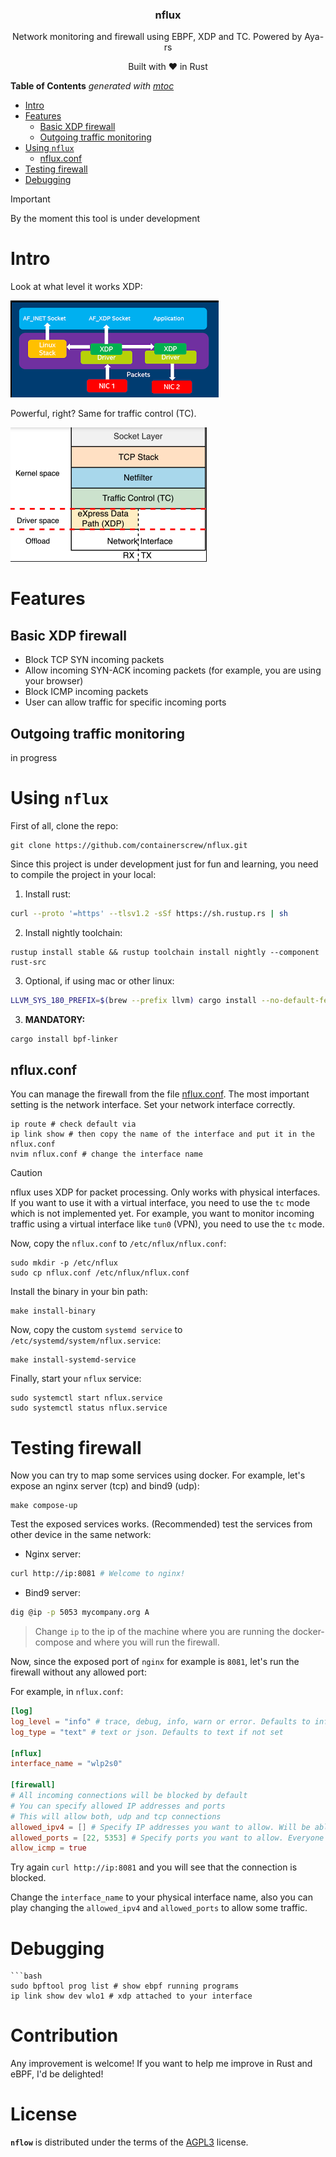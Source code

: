 <p align="center">
    <h3 align="center">nflux</h3>
    <p align="center">Network monitoring and firewall using EBPF, XDP and TC. Powered by Aya-rs</p>
    <p align="center">Built with ❤ in Rust</p>
</p>

<!-- START OF TOC !DO NOT EDIT THIS CONTENT MANUALLY-->
**Table of Contents**  *generated with [mtoc](https://github.com/containerscrew/mtoc)*
- [Intro](#intro)
- [Features](#features)
  - [Basic XDP firewall](#basic-xdp-firewall)
  - [Outgoing traffic monitoring](#outgoing-traffic-monitoring)
- [Using `nflux`](#using-nflux)
  - [nflux.conf](#nfluxconf)
- [Testing firewall](#testing-firewall)
- [Debugging](#debugging)
<!-- END OF TOC -->

> [!IMPORTANT]
> By the moment this tool is under development

# Intro

Look at what level it works XDP:

![xdp](./xdp.png)

Powerful, right? Same for traffic control (TC).

![tc](./tc.png)

# Features

## Basic XDP firewall

* Block TCP SYN incoming packets
* Allow incoming SYN-ACK incoming packets (for example, you are using your browser)
* Block ICMP incoming packets
* User can allow traffic for specific incoming ports

## Outgoing traffic monitoring

in progress

# Using `nflux`

First of all, clone the repo:

```shell
git clone https://github.com/containerscrew/nflux.git
```

Since this project is under development just for fun and learning, you need to compile the project in your local:

1. Install rust:
```bash
curl --proto '=https' --tlsv1.2 -sSf https://sh.rustup.rs | sh
```

2. Install nightly toolchain:
```
rustup install stable && rustup toolchain install nightly --component rust-src
```

3. Optional, if using mac or other linux:
```bash
LLVM_SYS_180_PREFIX=$(brew --prefix llvm) cargo install --no-default-features bpf-linker
```

3. **MANDATORY:**
```bash
cargo install bpf-linker
```

## nflux.conf

You can manage the firewall from the file [nflux.conf](./nflux.conf). The most important setting is the network interface.
Set your network interface correctly.

```shell
ip route # check default via
ip link show # then copy the name of the interface and put it in the nflux.conf
nvim nflux.conf # change the interface name
```

> [!CAUTION]
> nflux uses XDP for packet processing. Only works with physical interfaces. If you want to use it with a virtual interface, you need to use the `tc` mode which is not implemented yet.
> For example, you want to monitor incoming traffic using a virtual interface like `tun0` (VPN), you need to use the `tc` mode.

Now, copy the `nflux.conf` to `/etc/nflux/nflux.conf`:

```shell
sudo mkdir -p /etc/nflux
sudo cp nflux.conf /etc/nflux/nflux.conf
```

Install the binary in your bin path:

```shell
make install-binary
```

Now, copy the custom `systemd service` to `/etc/systemd/system/nflux.service`:

```shell
make install-systemd-service
```

Finally, start your `nflux` service:

```shell
sudo systemctl start nflux.service
sudo systemctl status nflux.service
```

# Testing firewall

Now you can try to map some services using docker. For example, let's expose an nginx server (tcp) and bind9 (udp):

```shell
make compose-up
```

Test the exposed services works. (Recommended) test the services from other device in the same network:

* Nginx server:

```bash
curl http://ip:8081 # Welcome to nginx!
```

* Bind9 server:

```bash
dig @ip -p 5053 mycompany.org A
```

> Change `ip` to the ip of the machine where you are running the docker-compose and where you will run the firewall.

Now, since the exposed port of `nginx` for example is `8081`, let's run the firewall without any allowed port:

For example, in `nflux.conf`:

```toml
[log]
log_level = "info" # trace, debug, info, warn or error. Defaults to info if not set
log_type = "text" # text or json. Defaults to text if not set

[nflux]
interface_name = "wlp2s0"

[firewall]
# All incoming connections will be blocked by default
# You can specify allowed IP addresses and ports
# This will allow both, udp and tcp connections
allowed_ipv4 = [] # Specify IP addresses you want to allow. Will be able to access full ports tcp/udp
allowed_ports = [22, 5353] # Specify ports you want to allow. Everyone will be able to access these ports. No ip filtering
allow_icmp = true
```

Try again `curl http://ip:8081` and you will see that the connection is blocked.

Change the `interface_name` to your physical interface name, also you can play changing the `allowed_ipv4` and `allowed_ports` to allow some traffic.

# Debugging

```shell
```bash
sudo bpftool prog list # show ebpf running programs
ip link show dev wlo1 # xdp attached to your interface
```

# Contribution

Any improvement is welcome! If you want to help me improve in Rust and eBPF, I'd be delighted!

# License

**`nflow`** is distributed under the terms of the [AGPL3](./LICENSE) license.
